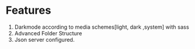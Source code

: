 # Features

1. Darkmode according to media schemes[light, dark ,system] with sass
2. Advanced Folder Structure
3. Json server configured.
